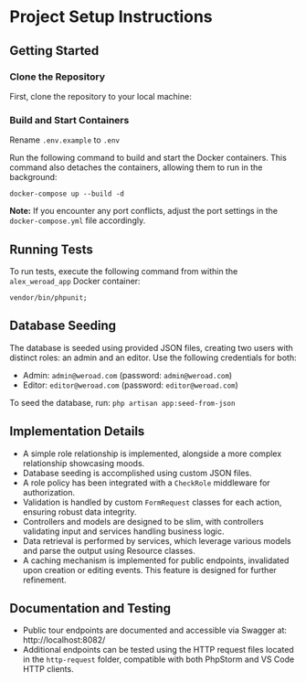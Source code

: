 # Project Setup Instructions

## Getting Started

### Clone the Repository

First, clone the repository to your local machine:

### Build and Start Containers

Rename ```.env.example``` to ```.env```

Run the following command to build and start the Docker containers. This command also detaches the containers, allowing
them to run in the background:

```docker-compose up --build -d```

**Note:** If you encounter any port conflicts, adjust the port settings in the `docker-compose.yml` file accordingly.

## Running Tests

To run tests, execute the following command from within the `alex_weroad_app` Docker container:

```vendor/bin/phpunit;```

## Database Seeding

The database is seeded using provided JSON files, creating two users with distinct roles: an admin and an editor. Use
the following credentials for both:

- Admin: `admin@weroad.com` (password: `admin@weroad.com`)
- Editor: `editor@weroad.com` (password: `editor@weroad.com`)

To seed the database, run:
```php artisan app:seed-from-json```


## Implementation Details

- A simple role relationship is implemented, alongside a more complex relationship showcasing moods.
- Database seeding is accomplished using custom JSON files.
- A role policy has been integrated with a `CheckRole` middleware for authorization.
- Validation is handled by custom `FormRequest` classes for each action, ensuring robust data integrity.
- Controllers and models are designed to be slim, with controllers validating input and services handling business logic.
- Data retrieval is performed by services, which leverage various models and parse the output using Resource classes.
- A caching mechanism is implemented for public endpoints, invalidated upon creation or editing events. This feature is designed for further refinement.

## Documentation and Testing

- Public tour endpoints are documented and accessible via Swagger at: http://localhost:8082/
- Additional endpoints can be tested using the HTTP request files located in the `http-request` folder, compatible with both PhpStorm and VS Code HTTP clients.

